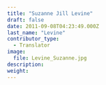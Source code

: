 ```yaml
---
title: "Suzanne Jill Levine"
draft: false
date: 2011-09-08T04:23:49.000Z
last_name: "Levine"
contributor_type:
  - Translator
image:
  file: Levine_Suzanne.jpg
description:
weight:
---
```


